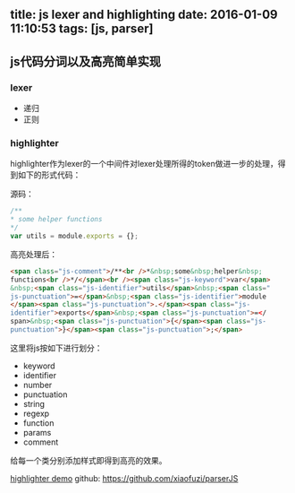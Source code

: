 title: js lexer and highlighting
date: 2016-01-09 11:10:53
tags: [js, parser]
---
## js代码分词以及高亮简单实现

### lexer

* 递归
* 正则

### highlighter

highlighter作为lexer的一个中间件对lexer处理所得的token做进一步的处理，得到如下的形式代码：

源码：
```js
/**
* some helper functions
*/
var utils = module.exports = {};
```

高亮处理后：
```html
<span class="js-comment">/**<br />*&nbsp;some&nbsp;helper&nbsp;
functions<br />*/</span><br /><span class="js-keyword">var</span>
&nbsp;<span class="js-identifier">utils</span>&nbsp;<span class="
js-punctuation">=</span>&nbsp;<span class="js-identifier">module
</span><span class="js-punctuation">.</span><span class="js-
identifier">exports</span>&nbsp;<span class="js-punctuation">=</
span>&nbsp;<span class="js-punctuation">{</span><span class="js-
punctuation">}</span><span class="js-punctuation">;</span>
```
这里将js按如下进行划分：

* keyword
* identifier
* number
* punctuation
* string
* regexp
* function
* params
* comment


给每一个类分别添加样式即得到高亮的效果。

[highlighter demo](/compents/high-lighter/js-highlighter.html) 
github: https://github.com/xiaofuzi/parserJS
